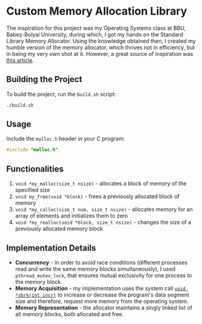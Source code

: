 # Custom Memory Allocation Library

The inspiration for this project was my Operating Systems class at BBU, Babeș-Bolyai University, during which, I got my hands on the Standard Library Memory Allocator. Using the knowledge obtained then, I created my humble version of the memory allocator, which thrives not in efficiency, but in being my very own shot at it. However, a great source of inspiration was [this article][memory-article].

## Building the Project
To build the project, run the `build.sh` script:

```bash
./build.sh
```

## Usage
Include the `malloc.h` header in your C program:

```c
#include "malloc.h"
```

## Functionalities
1. `void *my_malloc(size_t nsize)` - allocates a block of memory of the specified size 
2. `void my_free(void *block)` - frees a previously allocated block of memory
3. `void *my_calloc(size_t num, size_t nsize)` - allocates memory for an array of elements and initializes them to zero
4. `void *my_realloc(void *block, size_t nsize)` - changes the size of a previously allocated memory block

## Implementation Details
- **Concurrency** - in order to avoid race conditions (different processes read and write the same memory blocks simultaneously), I used `pthread_mutex_lock`, that ensures mutual exclusivity for one process to the memory block.
- **Memory Acquisition** - my implementation uses the system call [`void *sbrk(int incr)`][sbrk-link] to increase or decrease the program's data segment size and therefore, request more memory from the operating system.
- **Memory Representation** - the allocator maintains a singly linked list of all memory blocks, both allocated and free. 

[memory-article]: https://arjunsreedharan.org/post/148675821737/memory-allocators-101-write-a-simple-memory
[sbrk-link]: https://www.ibm.com/docs/sk/zos/2.4.0?topic=functions-sbrk-change-space-allocation
